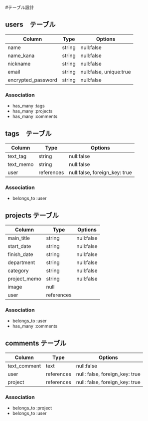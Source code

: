 #テーブル設計
<!-- ユーザー登録　-->
## users　テーブル

| Column             | Type   | Options                 |
| ------------------ | ------ | ------------------------|
| name               | string | null:false              |
| name_kana          | string | null:false              |
| nickname           | string | null:false              |
| email              | string | null:false, unique:true |
| encrypted_password | string | null:false              |

### Association

- has_many :tags
- has_many :projects
- has_many :comments

<!-- タグ付け機能 -->
## tags　テーブル

| Column     | Type       | Options                       |
| ---------- | ---------- | ------------------------------|
| text_tag   | string     | null:false                    |
| text_memo  | string     | null:false                    |
| user       | references | null:false, foreign_key: true |
### Association

- belongs_to :user


<!-- 案件チャット機能 -->
## projects テーブル

| Column       | Type       | Options    |
| ------------ | ---------- | ---------- |
| main_title   | string     | null:false |
| start_date   | string     | null:false |
| finish_date  | string     | null:false |
| department   | string     | null:false |
| category     | string     | null:false |
| project_memo | string     | null:false |
| image        | null       |            |
| user         | references |            |

### Association

- belongs_to :user
- has_many :comments


## comments テーブル

| Column       | Type       | Options                        |
| ------------ | ---------- | ------------------------------ |
| text_comment | text       | null:false                     |
| user         | references | null: false, foreign_key: true |
| project      | references | null: false, foreign_key: true |

### Association

- belongs_to :project
- belongs_to :user

